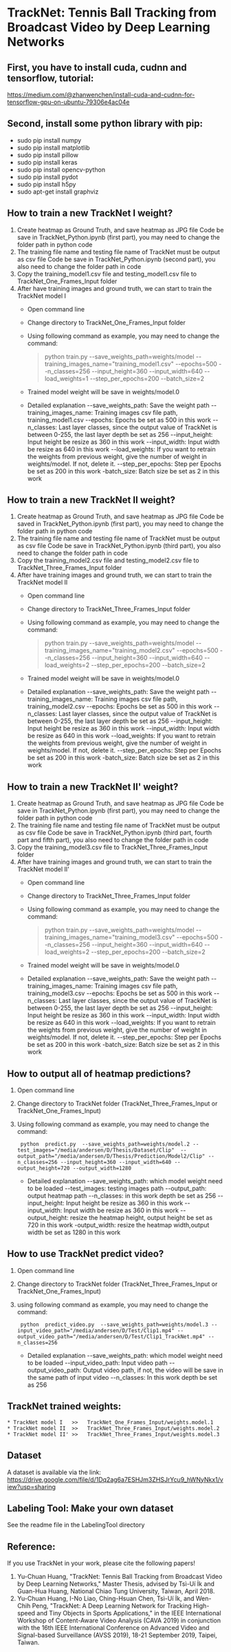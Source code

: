 # TrackNet: Tennis Ball Tracking from Broadcast Video by Deep Learning Networks


## First, you have to install cuda, cudnn and tensorflow, tutorial:
https://medium.com/@zhanwenchen/install-cuda-and-cudnn-for-tensorflow-gpu-on-ubuntu-79306e4ac04e


## Second, install some python library with pip:
* sudo pip install numpy
* sudo pip install matplotlib
* sudo pip install pillow
* sudo pip install keras 
* sudo pip install opencv-python 
* sudo pip install pydot
* sudo pip install h5py
* sudo apt-get install graphviz


## How to train a new TrackNet I weight?
1. Create heatmap as Ground Truth, and save heatmap as JPG file
	Code be save in TrackNet_Python.ipynb (first part), you may need to change the folder path in python code
2. The training file name and testing file name of TrackNet must be output as csv file
	Code be save in TrackNet_Python.ipynb (second part), you also need to change the folder path in code
3. Copy the training_model1.csv file and testing_model1.csv file to TrackNet_One_Frames_Input folder
4. After have training images and ground truth, we can start to train the TrackNet model I
	* Open command line
	* Change directory to TrackNet_One_Frames_Input folder 
	* Using following command as example, you may need to change the command:
	
	    > python train.py --save_weights_path=weights/model --training_images_name="training_model1.csv" --epochs=500 --n_classes=256 --input_height=360 --input_width=640 --load_weights=1 --step_per_epochs=200 --batch_size=2
	* Trained model weight will be save in weights/model.0

	* Detailed explanation
			--save_weights_path: Save the weight path
			--training_images_name: Training images csv file path, training_model1.csv
			--epochs: Epochs be set as 500 in this work
			--n_classes: Last layer classes, since the output value of TrackNet is between 0-255, the last layer depth be set as 256 
			--input_height: Input height be resize as 360 in this work
			--input_width: Input width be resize as 640 in this work
			--load_weights: If you want to retrain the weights from previous weight, give the number of weight in weights/model. If not, delete it.
			--step_per_epochs: Step per Epochs be set as 200 in this work
			-batch_size: Batch size be set as 2 in this work
    

## How to train a new TrackNet II weight?
1. Create heatmap as Ground Truth, and save heatmap as JPG file
	Code be saved in TrackNet_Python.ipynb (first part), you may need to change the folder path in python code
2. The training file name and testing file name of TrackNet must be output as csv file
	Code be save in TrackNet_Python.ipynb (third part), you also need to change the folder path in code
3. Copy the training_model2.csv file and testing_model2.csv file to TrackNet_Three_Frames_Input folder
4. After have training images and ground truth, we can start to train the TrackNet model II
	* Open command line
	* Change directory to TrackNet_Three_Frames_Input folder 
	* Using following command as example, you may need to change the command:
	
		> python train.py --save_weights_path=weights/model --training_images_name="training_model2.csv" --epochs=500 --n_classes=256 --input_height=360 --input_width=640 --load_weights=2 --step_per_epochs=200 --batch_size=2
    * Trained model weight will be save in weights/model.0
    
	* Detailed explanation
			--save_weights_path: Save the weight path
			--training_images_name: Training images csv file path, training_model2.csv
			--epochs: Epochs be set as 500 in this work
			--n_classes: Last layer classes, since the output value of TrackNet is between 0-255, the last layer depth be set as 256 
			--input_height: Input height be resize as 360 in this work
			--input_width: Input width be resize as 640 in this work
			--load_weights: If you want to retrain the weights from previous weight, give the number of weight in weights/model. If not, delete it.
			--step_per_epochs: Step per Epochs be set as 200 in this work
			-batch_size: Batch size be set as 2 in this work


## How to train a new TrackNet II' weight?
1. Create heatmap as Ground Truth, and save heatmap as JPG file
	Code be save in TrackNet_Python.ipynb (first part), you may need to change the folder path in python code
2. The training file name and testing file name of TrackNet must be output as csv file
	Code be save in TrackNet_Python.ipynb (third part, fourth part and fifth part), you also need to change the folder path in code
3. Copy the training_model3.csv file to TrackNet_Three_Frames_Input folder
4. After have training images and ground truth, we can start to train the TrackNet model II'
	* Open command line
	* Change directory to TrackNet_Three_Frames_Input folder 
	* Using following command as example, you may need to change the command:
	
		> python train.py --save_weights_path=weights/model --training_images_name="training_model3.csv" --epochs=500 --n_classes=256 --input_height=360 --input_width=640 --load_weights=2 --step_per_epochs=200 --batch_size=2
	* Trained model weight will be save in weights/model.0
	
	* Detailed explanation
			--save_weights_path: Save the weight path
			--training_images_name: Training images csv file path, training_model3.csv
			--epochs: Epochs be set as 500 in this work
			--n_classes: Last layer classes, since the output value of TrackNet is between 0-255, the last layer depth be set as 256 
			--input_height: Input height be resize as 360 in this work
			--input_width: Input width be resize as 640 in this work
			--load_weights: If you want to retrain the weights from previous weight, give the number of weight in weights/model. If not, delete it.
			--step_per_epochs: Step per Epochs be set as 200 in this work
			-batch_size: Batch size be set as 2 in this work


## How to output all of heatmap predictions?
1. Open command line
2. Change directory to TrackNet folder (TrackNet_Three_Frames_Input or TrackNet_One_Frames_Input)
3. Using following command as example, you may need to change the command:
	
		python  predict.py  --save_weights_path=weights/model.2 --test_images="/media/andersen/D/Thesis/Dataset/Clip"  --output_path="/media/andersen/D/Thesis/Prediction/Model2/Clip" --n_classes=256 --input_height=360 --input_width=640 --output_height=720 --output_width=1280 

	* Detailed explanation
			--save_weights_path: which model weight need to be loaded
			--test_images: testing images path
			--output_path: output heatmap path
			--n_classes: in this work depth be set as 256 
			--input_height: Input height be resize as 360 in this work
			--input_width: Input width be resize as 360 in this work
			--output_height: resize the heatmap height, output height be set as 720 in this work
			-output_width: resize the heatmap width,output width be set as 1280 in this work


## How to use TrackNet predict video?
1. Open command line
2. Change directory to TrackNet folder (TrackNet_Three_Frames_Input or TrackNet_One_Frames_Input)
3. using following command as example, you may need to change the command:
	
		python  predict_video.py  --save_weights_path=weights/model.3 --input_video_path="/media/andersen/D/Test/Clip1.mp4" --output_video_path="/media/andersen/D/Test/Clip1_TrackNet.mp4" --n_classes=256 

	* Detailed explanation
			--save_weights_path: which model weight need to be loaded
			--input_video_path: Input video path
			--output_video_path: Output video path, if not, the video will be save in the same path of input video
			--n_classes: In this work depth be set as 256 


## TrackNet trained weights:
	* TrackNet model I   >>   TrackNet_One_Frames_Input/weights.model.1
	* TrackNet model II  >>   TrackNet_Three_Frames_Input/weights.model.2
	* TrackNet model II' >>   TrackNet_Three_Frames_Input/weights.model.3


## Dataset
A dataset is available via the link:
https://drive.google.com/file/d/1Dq2ag6a7ESHJm3ZHSJrYcu9_hWNyNkx1/view?usp=sharing


## Labeling Tool: Make your own dataset
See the readme file in the LabelingTool directory


## Reference:
If you use TrackNet in your work, please cite the following papers!
1. Yu-Chuan Huang, "TrackNet: Tennis Ball Tracking from Broadcast Video by Deep Learning Networks," 
    Master Thesis, advised by Tsì-Uí İk and Guan-Hua Huang, National Chiao Tung University, Taiwan, April 2018.
2. Yu-Chuan Huang, I-No Liao, Ching-Hsuan Chen, Tsì-Uí İk, and Wen-Chih Peng, 
    "TrackNet: A Deep Learning Network for Tracking High-speed and Tiny Objects in Sports Applications,"
    in the IEEE International Workshop of Content-Aware Video Analysis (CAVA 2019)
    in conjunction with the 16th IEEE International Conference on Advanced Video and Signal-based Surveillance (AVSS 2019),
    18-21 September 2019, Taipei, Taiwan.

